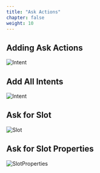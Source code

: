 ```yaml
---
title: "Ask Actions"
chapter: false
weight: 10
---
```


## Adding Ask Actions

![Intent](/images/AskAction.jpg)

## Add All Intents

![Intent](/images/AddIntents.jpg)

## Ask for Slot

![Slot](/images/AskSlot.jpg)

## Ask for Slot Properties

![SlotProperties](/images/SlotProperties.jpg)